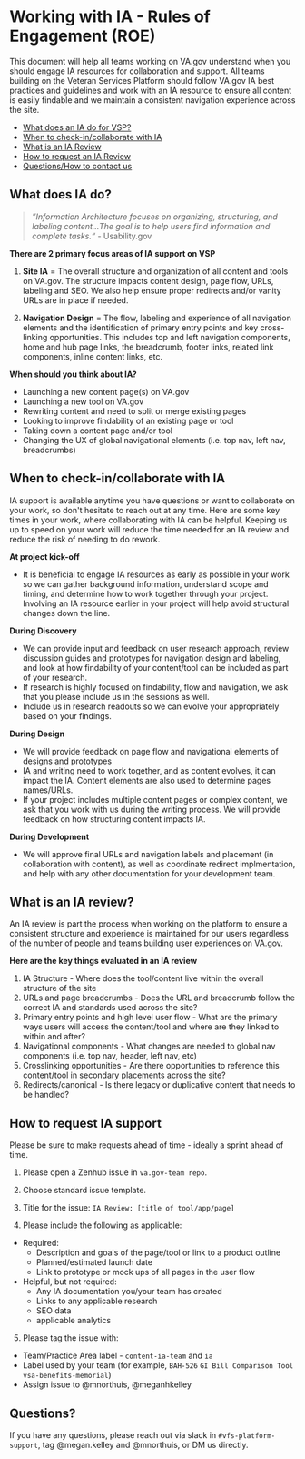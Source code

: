 
# Working with IA - Rules of Engagement (ROE)
This document will help all teams working on VA.gov understand when you should engage IA resources for collaboration and support.
All teams building on the Veteran Services Platform should follow VA.gov IA best practices and guidelines and work with an IA resource to ensure all content is easily findable and we maintain a consistent navigation experience across the site. 

- [What does an IA do for VSP?](#whatdoesIAdo)
- [When to check-in/collaborate with IA](#whentorequest)
- [What is an IA Review](#iareview)
- [How to request an IA Review](#howtorequest)
- [Questions/How to contact us](#questions)

## <a id="whatdoesIAdo"></a>What does IA do?
>*”Information Architecture focuses on organizing, structuring, and labeling content…The goal is to help users find information and complete tasks.“* - Usability.gov

**There are 2 primary focus areas of IA support on VSP**
1. **Site IA** = The overall structure and organization of all content and tools on VA.gov. The structure impacts content design, page flow, URLs, labeling and SEO. We also help ensure proper redirects and/or vanity URLs are in place if needed. 

2. **Navigation Design** = The flow, labeling and experience of all navigation elements and the identification of primary entry points and key cross-linking opportunities.  This includes top and left navigation components, home and hub page links, the breadcrumb, footer links, related link components, inline content links, etc.  

**When should you think about IA?**
- Launching a new content page(s) on VA.gov
- Launching a new tool on VA.gov
- Rewriting content and need to split or merge existing pages
- Looking to improve findability of an existing page or tool
- Taking down a content page and/or tool
- Changing the UX of global navigational elements (i.e. top nav, left nav, breadcrumbs)

## <a id="whentorequest"></a>When to check-in/collaborate with IA
IA support is available anytime you have questions or want to collaborate on your work, so don't hesitate to reach out at any time.   Here are some key times in your work, where collaborating with IA can be helpful. Keeping us up to speed on your work will reduce the time needed for an IA review and reduce the risk of needing to do rework. 

**At project kick-off** 
- It is beneficial to engage IA resources as early as possible in your work so we can gather background information, understand scope and timing, and determine how to work together through your project. Involving an IA resource earlier in your project will help avoid structural changes down the line. 

**During Discovery** 
- We can provide input and feedback on user research approach, review discussion guides and prototypes for navigation design and labeling, and look at how findability of your content/tool can be included as part of your research. 
- If research is highly focused on findability, flow and navigation, we ask that you please include us in the sessions as well.  
- Include us in research readouts so we can evolve your appropriately based on your findings.

**During Design** 
- We will provide feedback on page flow and navigational elements of designs and prototypes
- IA and writing need to work together, and as content evolves, it can impact the IA.  Content elements are also used to determine pages names/URLs. 
- If your project includes multiple content pages or complex content, we ask that you work with us during the writing process.  We will provide feedback on how structuring content impacts IA. 

**During Development** 
- We will approve final URLs and navigation labels and placement (in collaboration with content), as well as coordinate redirect implmentation, and help with any other documentation for your development team.  

## <a id="iareview"></a>What is an IA review?

An IA review is part the process when working on the platform to ensure a consistent structure and experience is maintained for our users regardless of the number of people and teams building user experiences on VA.gov. 

**Here are the key things evaluated in an IA review**
1. IA Structure - Where does the tool/content live within the overall structure of the site
2. URLs and page breadcrumbs - Does the URL and breadcrumb follow the correct IA and standards used across the site?
3. Primary entry points and high level user flow - What are the primary ways users will access the content/tool and where are they linked to within and after?
4. Navigational components - What changes are needed to global nav components (i.e. top nav, header, left nav, etc)
5. Crosslinking opportunities - Are there opportunities to reference this content/tool in secondary placements across the site?
6. Redirects/canonical - Is there legacy or duplicative content that needs to be handled?


## <a id="howtorequest"></a>How to request IA support 

Please be sure to make requests ahead of time - ideally a sprint ahead of time. 

1. Please open a Zenhub issue in ```va.gov-team repo```. 

2. Choose standard issue template.

3. Title for the issue: ```IA Review: [title of tool/app/page]```

4. Please include the following as applicable:
- Required:
  - Description and goals of the page/tool or link to a product outline
  - Planned/estimated launch date
  - Link to prototype or mock ups of all pages in the user flow
- Helpful, but not required:
  - Any IA documentation you/your team has created
  - Links to any applicable research
  - SEO data
  - applicable analytics

5. Please tag the issue with:
- Team/Practice Area label  - `content-ia-team` and `ia`
- Label used by your team (for example, ```BAH-526``` ```GI Bill Comparison Tool``` ```vsa-benefits-memorial```)
- Assign issue to @mnorthuis, @meganhkelley

## <a id="questions"></a>Questions?
If you have any questions, please reach out via slack in `#vfs-platform-support`, tag @megan.kelley and @mnorthuis, or DM us directly.

